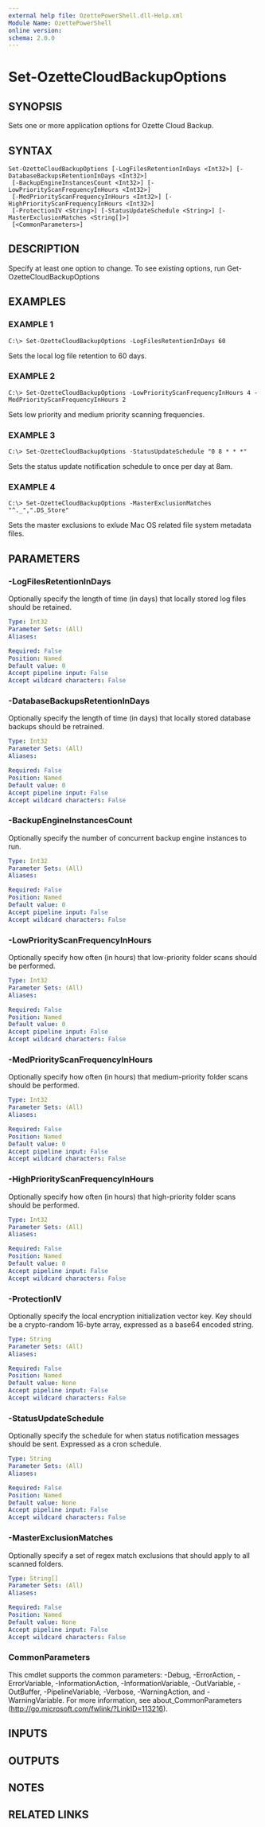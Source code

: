 ```yaml
---
external help file: OzettePowerShell.dll-Help.xml
Module Name: OzettePowerShell
online version:
schema: 2.0.0
---
```


# Set-OzetteCloudBackupOptions

## SYNOPSIS
Sets one or more application options for Ozette Cloud Backup.

## SYNTAX

```
Set-OzetteCloudBackupOptions [-LogFilesRetentionInDays <Int32>] [-DatabaseBackupsRetentionInDays <Int32>]
 [-BackupEngineInstancesCount <Int32>] [-LowPriorityScanFrequencyInHours <Int32>]
 [-MedPriorityScanFrequencyInHours <Int32>] [-HighPriorityScanFrequencyInHours <Int32>]
 [-ProtectionIV <String>] [-StatusUpdateSchedule <String>] [-MasterExclusionMatches <String[]>]
 [<CommonParameters>]
```

## DESCRIPTION
Specify at least one option to change.
To see existing options, run Get-OzetteCloudBackupOptions

## EXAMPLES

### EXAMPLE 1
```
C:\> Set-OzetteCloudBackupOptions -LogFilesRetentionInDays 60
```

Sets the local log file retention to 60 days.

### EXAMPLE 2
```
C:\> Set-OzetteCloudBackupOptions -LowPriorityScanFrequencyInHours 4 -MedPriorityScanFrequencyInHours 2
```

Sets low priority and medium priority scanning frequencies.

### EXAMPLE 3
```
C:\> Set-OzetteCloudBackupOptions -StatusUpdateSchedule "0 8 * * *"
```

Sets the status update notification schedule to once per day at 8am.

### EXAMPLE 4
```
C:\> Set-OzetteCloudBackupOptions -MasterExclusionMatches "^._",".DS_Store"
```

Sets the master exclusions to exlude Mac OS related file system metadata files.

## PARAMETERS

### -LogFilesRetentionInDays
Optionally specify the length of time (in days) that locally stored log files should be retained.

```yaml
Type: Int32
Parameter Sets: (All)
Aliases:

Required: False
Position: Named
Default value: 0
Accept pipeline input: False
Accept wildcard characters: False
```

### -DatabaseBackupsRetentionInDays
Optionally specify the length of time (in days) that locally stored database backups should be retrained.

```yaml
Type: Int32
Parameter Sets: (All)
Aliases:

Required: False
Position: Named
Default value: 0
Accept pipeline input: False
Accept wildcard characters: False
```

### -BackupEngineInstancesCount
Optionally specify the number of concurrent backup engine instances to run.

```yaml
Type: Int32
Parameter Sets: (All)
Aliases:

Required: False
Position: Named
Default value: 0
Accept pipeline input: False
Accept wildcard characters: False
```

### -LowPriorityScanFrequencyInHours
Optionally specify how often (in hours) that low-priority folder scans should be performed.

```yaml
Type: Int32
Parameter Sets: (All)
Aliases:

Required: False
Position: Named
Default value: 0
Accept pipeline input: False
Accept wildcard characters: False
```

### -MedPriorityScanFrequencyInHours
Optionally specify how often (in hours) that medium-priority folder scans should be performed.

```yaml
Type: Int32
Parameter Sets: (All)
Aliases:

Required: False
Position: Named
Default value: 0
Accept pipeline input: False
Accept wildcard characters: False
```

### -HighPriorityScanFrequencyInHours
Optionally specify how often (in hours) that high-priority folder scans should be performed.

```yaml
Type: Int32
Parameter Sets: (All)
Aliases:

Required: False
Position: Named
Default value: 0
Accept pipeline input: False
Accept wildcard characters: False
```

### -ProtectionIV
Optionally specify the local encryption initialization vector key.
Key should be a crypto-random 16-byte array, expressed as a base64 encoded string.

```yaml
Type: String
Parameter Sets: (All)
Aliases:

Required: False
Position: Named
Default value: None
Accept pipeline input: False
Accept wildcard characters: False
```

### -StatusUpdateSchedule
Optionally specify the schedule for when status notification messages should be sent.
Expressed as a cron schedule.

```yaml
Type: String
Parameter Sets: (All)
Aliases:

Required: False
Position: Named
Default value: None
Accept pipeline input: False
Accept wildcard characters: False
```

### -MasterExclusionMatches
Optionally specify a set of regex match exclusions that should apply to all scanned folders.

```yaml
Type: String[]
Parameter Sets: (All)
Aliases:

Required: False
Position: Named
Default value: None
Accept pipeline input: False
Accept wildcard characters: False
```

### CommonParameters
This cmdlet supports the common parameters: -Debug, -ErrorAction, -ErrorVariable, -InformationAction, -InformationVariable, -OutVariable, -OutBuffer, -PipelineVariable, -Verbose, -WarningAction, and -WarningVariable. For more information, see about_CommonParameters (http://go.microsoft.com/fwlink/?LinkID=113216).

## INPUTS

## OUTPUTS

## NOTES

## RELATED LINKS

